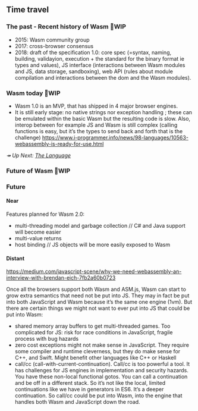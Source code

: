 ## Time travel

### The past - Recent history of Wasm 🚧WIP

- 2015: Wasm community group
- 2017: cross-browser consensus
- 2018: draft of the specification 1.0: core spec (=syntax, naming, building, validayion, execution + the standard for the binary format ie types and values), JS interface (interactions between Wasm modules and JS, data storage, sandboxing), web API (rules about module compilation and interactions between the dom and the Wasm modules).

### Wasm today 🚧WIP

- Wasm 1.0 is an MVP, that has shipped in 4 major browser engines.
- It is still early stage: no native strings nor exception handling ; these can be emulated within the basic Wasm but the resulting code is slow. Also, interop between for example JS and Wasm is still complex (calling functions is easy, but it’s the types to send back and forth that is the challenge)
  https://www.i-programmer.info/news/98-languages/10563-webassembly-is-ready-for-use.html

_↠ Up Next: [The Language](https://github.com/maudnals/wasm-nano-handbook/blob/master/wasm-language.md)_

### Future of Wasm 🚧WIP

### Future

#### Near

Features planned for Wasm 2.0:

- multi-threading model and garbage collection // C# and Java support will become easier
- multi-value returns
- host binding // JS objects will be more easily exposed to Wasm

#### Distant

https://medium.com/javascript-scene/why-we-need-webassembly-an-interview-with-brendan-eich-7fb2a60b0723

Once all the browsers support both Wasm and ASM.js, Wasm can start to grow extra semantics that need not be put into JS.
They may in fact be put into both JavaScript and Wasm because it’s the same one engine (1vm). But there are certain things we might not want to ever put into JS that could be put into Wasm:

- shared memory array buffers to get multi-threaded games. Too complicated for JS: risk for race conditions in JavaScript, fragile process with bug hazards
- zero cost exceptions might not make sense in JavaScript. They require some compiler and runtime cleverness, but they do make sense for C++, and Swift. Might benefit other languages like C++ or Haskell
- call/cc (call-with-current-continuation). Call/cc is too powerful a tool. It has challenges for JS engines in implementation and security hazards. You have these non-local functional gotos. You can call a continuation and be off in a different stack. So it’s not like the local, limited continuations like we have in generators in ES6. It’s a deeper continuation. So call/cc could be put into Wasm, into the engine that handles both Wasm and JavaScript down the road.
